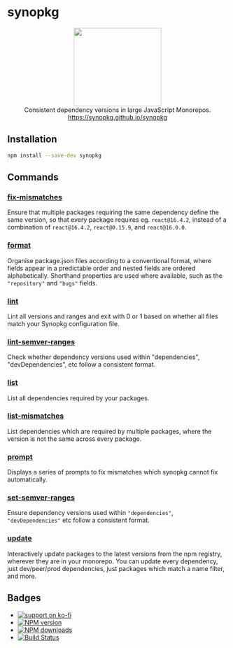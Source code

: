 # synopkg

<p align="center">
  <img src="https://synopkg.github.io/synopkg/logo.svg" width="200" height="179" alt="">
  <br>Consistent dependency versions in large JavaScript Monorepos.
  <br><a href="https://synopkg.github.io/synopkg">https://synopkg.github.io/synopkg</a>
</p>

## Installation

```bash
npm install --save-dev synopkg
```

## Commands

### [fix-mismatches](https://synopkg.github.io/synopkg/command/fix-mismatches)

Ensure that multiple packages requiring the same dependency define the same version, so that every package requires eg. `react@16.4.2`, instead of a combination of `react@16.4.2`, `react@0.15.9`, and `react@16.0.0`.

### [format](https://synopkg.github.io/synopkg/command/format)

Organise package.json files according to a conventional format, where fields appear in a predictable order and nested fields are ordered alphabetically. Shorthand properties are used where available, such as the `"repository"` and `"bugs"` fields.

### [lint](https://synopkg.github.io/synopkg/command/lint)

Lint all versions and ranges and exit with 0 or 1 based on whether all files match your Synopkg configuration file.

### [lint-semver-ranges](https://synopkg.github.io/synopkg/command/lint-semver-ranges)

Check whether dependency versions used within "dependencies", "devDependencies", etc follow a consistent format.

### [list](https://synopkg.github.io/synopkg/command/list)

List all dependencies required by your packages.

### [list-mismatches](https://synopkg.github.io/synopkg/command/list-mismatches)

List dependencies which are required by multiple packages, where the version is not the same across every package.

### [prompt](https://synopkg.github.io/synopkg/command/prompt)

Displays a series of prompts to fix mismatches which synopkg cannot fix automatically.

### [set-semver-ranges](https://synopkg.github.io/synopkg/command/set-semver-ranges)

Ensure dependency versions used within `"dependencies"`, `"devDependencies"` etc follow a consistent format.

### [update](https://synopkg.github.io/synopkg/command/update)

Interactively update packages to the latest versions from the npm registry, wherever they are in your monorepo. You can update every dependency, just dev/peer/prod dependencies, just packages which match a name filter, and more.

## Badges

- [![support on ko-fi](https://ko-fi.com/img/githubbutton_sm.svg)](https://ko-fi.com/C0C4PY4P)
- [![NPM version](http://img.shields.io/npm/v/synopkg.svg?style=flat-square)](https://www.npmjs.com/package/synopkg)
- [![NPM downloads](http://img.shields.io/npm/dm/synopkg.svg?style=flat-square)](https://www.npmjs.com/package/synopkg)
- [![Build Status](https://img.shields.io/github/actions/workflow/status/SynoPkg/synopkg/ci.yaml?branch=main)](https://github.com/SynoPkg/synopkg/actions)
